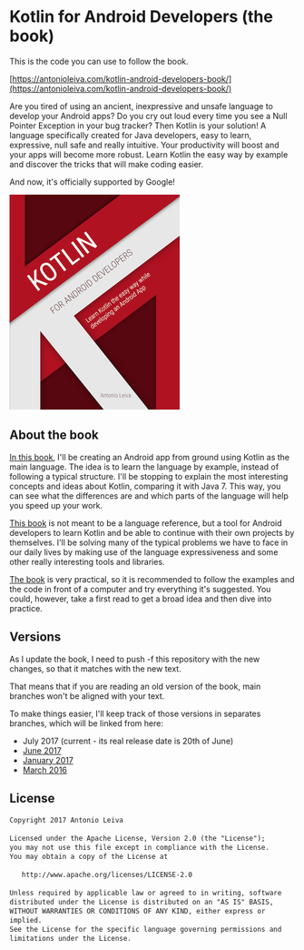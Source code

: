 # Kotlin for Android Developers (the book)

This is the code you can use to follow the book.

[https://antonioleiva.com/kotlin-android-developers-book/](https://antonioleiva.com/kotlin-android-developers-book/)

Are you tired of using an ancient, inexpressive and unsafe language to develop your Android apps? Do you cry out loud every time you see a Null Pointer Exception in your bug tracker? Then Kotlin is your solution! A language specifically created for Java developers, easy to learn, expressive, null safe and really intuitive. Your productivity will boost and your apps will become more robust. Learn Kotlin the easy way by example and discover the tricks that will make coding easier.

And now, it's officially supported by Google!

![Kotlin for Android Developers cover](art/kotlin-android-developers.png?raw=true)

## About the book

[In this book](https://antonioleiva.com/kotlin-android-developers-book/), I'll be creating an Android app from ground using Kotlin as the main language. The idea is to learn the language by example, instead of following a typical structure. I'll be stopping to explain the most interesting concepts and ideas about Kotlin, comparing it with Java 7. This way, you can see what the differences are and which parts of the language will help you speed up your work.

[This book](https://antonioleiva.com/kotlin-android-developers-book/) is not meant to be a language reference, but a tool for Android developers to learn Kotlin and be able to continue with their own projects by themselves. I'll be solving many of the typical problems we have to face in our daily lives by making use of the language expressiveness and some other really interesting tools and libraries.

[The book](https://antonioleiva.com/kotlin-android-developers-book/) is very practical, so it is recommended to follow the examples and the code in front of a computer and try everything it's suggested. You could, however, take a first read to get a broad idea and then dive into practice.

## Versions

As I update the book, I need to push -f this repository with the new changes, so that it matches with the new text.

That means that if you are reading an old version of the book, main branches won't be aligned with your text.

To make things easier, I'll keep track of those versions in separates branches, which will be linked from here:

- July 2017 (current - its real release date is 20th of June)
- [June 2017](https://github.com/antoniolg/Kotlin-for-Android-Developers/tree/master-june-2017)
- [January 2017](https://github.com/antoniolg/Kotlin-for-Android-Developers/tree/master-january-2017)
- [March 2016](https://github.com/antoniolg/Kotlin-for-Android-Developers/tree/master-march-2016)

## License

    Copyright 2017 Antonio Leiva

    Licensed under the Apache License, Version 2.0 (the "License");
    you may not use this file except in compliance with the License.
    You may obtain a copy of the License at

       http://www.apache.org/licenses/LICENSE-2.0

    Unless required by applicable law or agreed to in writing, software
    distributed under the License is distributed on an "AS IS" BASIS,
    WITHOUT WARRANTIES OR CONDITIONS OF ANY KIND, either express or implied.
    See the License for the specific language governing permissions and
    limitations under the License.